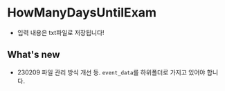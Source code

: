 # HowManyDaysUntilExam
* 입력 내용은 txt파일로 저장됩니다!

## What's new
* 230209 파일 관리 방식 개선 등. `event_data`를 하위폴더로 가지고 있어야 합니다.
